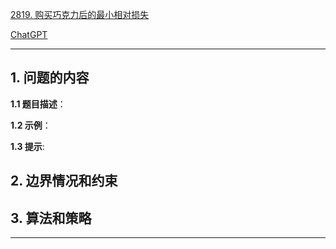 [2819. 购买巧克力后的最小相对损失](https://leetcode.cn/problems/minimum-relative-loss-after-buying-chocolates)

[ChatGPT](chat.openai.com)

---

## 1. 问题的内容
**1.1 题目描述**：

**1.2 示例**：

**1.3 提示**:

## 2. 边界情况和约束


## 3. 算法和策略

---

